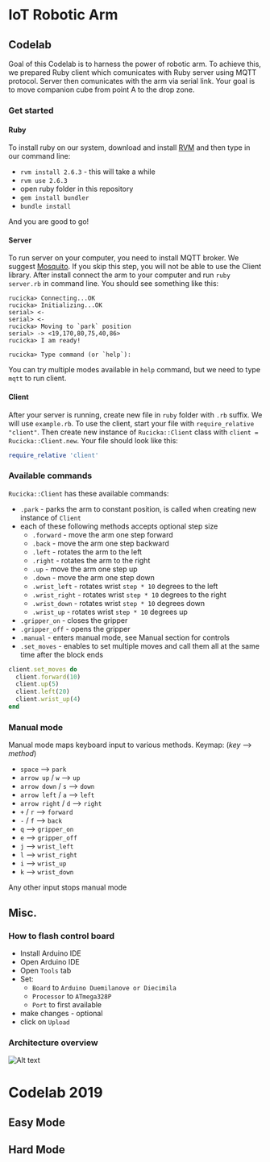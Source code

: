 # IoT Robotic Arm
## Codelab
Goal of this Codelab is to harness the power of robotic arm. To achieve this, we prepared Ruby client which comunicates with Ruby server using MQTT protocol. Server then comunicates with the arm via serial link.
Your goal is to move companion cube from point A to the drop zone.
### Get started
#### Ruby
To install ruby on our system, download and install [RVM](https://rvm.io/rvm/install) and then type in our command line:
- `rvm install 2.6.3` - this will take a while
- `rvm use 2.6.3`
- open ruby folder in this repository
- `gem install bundler`
- `bundle install`

And you are good to go!
#### Server
To run server on your computer, you need to install MQTT broker. We suggest [Mosquito](https://mosquitto.org/download/).
If you skip this step, you will not be able to use the Client library.
After install connect the arm to your computer and run `ruby server.rb` in command line.
You should see something like this:
```
rucicka> Connecting...OK
rucicka> Initializing...OK
serial> <-  
serial> <-  
rucicka> Moving to `park` position
serial> -> <19,170,80,75,40,86>
rucicka> I am ready!

rucicka> Type command (or `help`):

``` 
You can try multiple modes available in `help` command, but we need to type `mqtt` to run client.
#### Client
After your server is running, create new file in `ruby` folder with `.rb` suffix. We will use `example.rb`.
To use the client, start your file with `require_relative "client"`.
Then create new instance of `Rucicka::Client` class with `client = Rucicka::Client.new`.
Your file should look like this:
```Ruby
require_relative 'client'

```
### Available commands
`Rucicka::Client` has these available commands:
- `.park` - parks the arm to constant position, is called when creating new instance of `Client`
- each of these following methods accepts optional step size
    - `.forward` - move the arm one step forward
    - `.back` - move the arm one step backward
    - `.left` - rotates the arm to the left
    - `.right` - rotates the arm to the right
    - `.up` - move the arm one step up
    - `.down` - move the arm one step down
    - `.wrist_left` - rotates wrist `step * 10` degrees to the left
    - `.wrist_right` - rotates wrist `step * 10` degrees to the right
    - `.wrist_down` - rotates wrist `step * 10` degrees down
    - `.wrist_up` - rotates wrist `step * 10` degrees up
- `.gripper_on` - closes the gripper
- `.gripper_off` - opens the gripper
- `.manual` - enters manual mode, see Manual section for controls
- `.set_moves` - enables to set multiple moves and call them all at the same time after the block ends
```ruby
client.set_moves do
  client.forward(10)
  client.up(5)
  client.left(20)
  client.wrist_up(4)
end
```
### Manual mode
Manual mode maps keyboard input to various methods.
Keymap: (_key_ --> _method_)
- `space` --> `park`
- `arrow up` / `w` --> `up`
- `arrow down` / `s` --> `down`
- `arrow left` / `a` --> `left`
- `arrow right` / `d` --> `right`
- `+` / `r` --> `forward`
- `-` / `f` --> `back`
- `q` --> `gripper_on`
- `e` --> `gripper_off`
- `j` --> `wrist_left`
- `l` --> `wrist_right`
- `i` --> `wrist_up`
- `k` --> `wrist_down`

Any other input stops manual mode
## Misc.
### How to flash control board
 - Install Arduino IDE
 - Open Arduino IDE
 - Open `Tools` tab
 - Set:
   - `Board` to `Arduino Duemilanove or Diecimila`
   - `Processor` to `ATmega328P`
   - `Port` to first available
- make changes - optional
- click on `Upload`
### Architecture overview

![Alt text](https://g.gravizo.com/source/architecture?https%3A%2F%2Fraw.githubusercontent.com%2FJuicymo%2Fiot-robotic-arm%2Fmaster%2FREADME.md)
<details style="display:none;">
<summary></summary>
architecture
@startuml
package "Ruby" {;
  [Server];
  [Client];
  [ArmLib];
};

package "Arduino" {;
  [rucicka.ino] as ar;
};

[Server] <.. [Client] : MQTT;
[ArmLib] <|-- [Client];
[ArmLib] <|-- [Server];

[Server] ..> HW : Serial link;
ar <.. HW;

@enduml
architecture
</details>

# Codelab 2019
## Easy Mode

## Hard Mode
